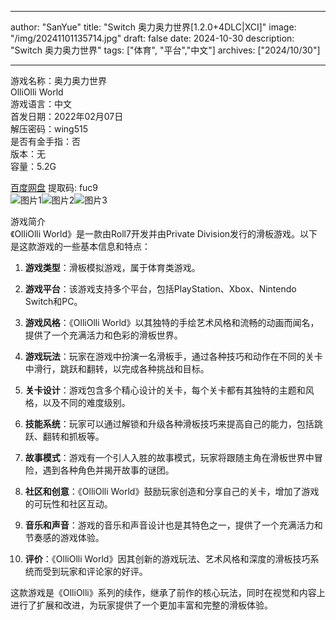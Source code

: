 
---
author: "SanYue"
title: "Switch 奥力奥力世界[1.2.0+4DLC|XCI]"
image: "/img/20241101135714.jpg"
draft: false
date: 2024-10-30
description: "Switch 奥力奥力世界"
tags: ["体育", "平台","中文"]
archives: ["2024/10/30"]

---

游戏名称：奥力奥力世界   
OlliOlli World    
游戏语言：中文  
首发日期：2022年02月07日  
解压密码：wing515  
是否有金手指：否  
版本：无   
容量：5.2G

[百度网盘](https://pan.baidu.com/s/1sRhx2v3lHq7h4lfKjRTg7g) 提取码: fuc9  
![图片1](/img/19b26dc6.jpg)![图片2](/img/45343583.jpg)![图片3](/img/c93ceba9.jpg)  

游戏简介  
《OlliOlli World》是一款由Roll7开发并由Private Division发行的滑板游戏。以下是这款游戏的一些基本信息和特点：

1. **游戏类型**：滑板模拟游戏，属于体育类游戏。

2. **游戏平台**：该游戏支持多个平台，包括PlayStation、Xbox、Nintendo Switch和PC。

3. **游戏风格**：《OlliOlli World》以其独特的手绘艺术风格和流畅的动画而闻名，提供了一个充满活力和色彩的滑板世界。

4. **游戏玩法**：玩家在游戏中扮演一名滑板手，通过各种技巧和动作在不同的关卡中滑行，跳跃和翻转，以完成各种挑战和目标。

5. **关卡设计**：游戏包含多个精心设计的关卡，每个关卡都有其独特的主题和风格，以及不同的难度级别。

6. **技能系统**：玩家可以通过解锁和升级各种滑板技巧来提高自己的能力，包括跳跃、翻转和抓板等。

7. **故事模式**：游戏有一个引人入胜的故事模式，玩家将跟随主角在滑板世界中冒险，遇到各种角色并揭开故事的谜团。

8. **社区和创意**：《OlliOlli World》鼓励玩家创造和分享自己的关卡，增加了游戏的可玩性和社区互动。

9. **音乐和声音**：游戏的音乐和声音设计也是其特色之一，提供了一个充满活力和节奏感的游戏体验。

10. **评价**：《OlliOlli World》因其创新的游戏玩法、艺术风格和深度的滑板技巧系统而受到玩家和评论家的好评。

这款游戏是《OlliOlli》系列的续作，继承了前作的核心玩法，同时在视觉和内容上进行了扩展和改进，为玩家提供了一个更加丰富和完整的滑板体验。
